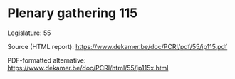 # Plenary gathering 115

Legislature: 55

Source (HTML report): https://www.dekamer.be/doc/PCRI/pdf/55/ip115.pdf

PDF-formatted alternative: https://www.dekamer.be/doc/PCRI/html/55/ip115x.html

